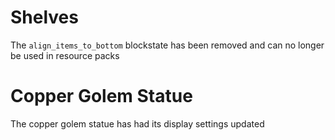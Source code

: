 # Shelves
The `align_items_to_bottom` blockstate has been removed and can no longer be used in resource packs

# Copper Golem Statue
The copper golem statue has had its display settings updated